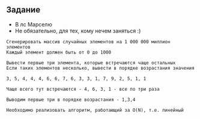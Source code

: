 ## Задание

* В лс Марселю
* Не обязательно, для тех, кому нечем заняться :)

```
Сгенерировать массив случайных элементов на 1 000 000 миллион элементов
Каждый элемент должен быть от 0 до 1000

Вывести первые три элемента, которые встречаются чаще остальных
Если таких элементов несколько, вывести в порядке возрастания значения

3, 5, 4, 4, 4, 6, 6, 7, 6, 3, 3, 1, 7, 9, 2, 5, 1, 1

Чаще всего тут встречаются - 4, 6, 3, 1 - все по три раза

Выводим первые три в порядке возрастания - 1,3,4

Необходимо реализовать алгоритм, работающий за O(N), т.е. линейный
```